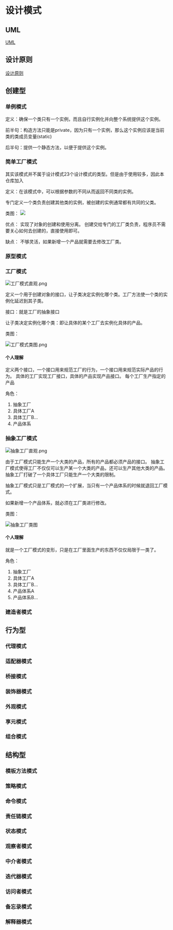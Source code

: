 # 设计模式
## UML
[UML](https://github.com/baijiangLai/DesignPattern/tree/master/UML)
## 设计原则
[设计原则](https://github.com/baijiangLai/DesignPattern/tree/master/principle)
## 创建型
### 单例模式
定义：确保一个类只有一个实例，而且自行实例化并向整个系统提供这个实例。

前半句：构造方法只能是private，因为只有一个实例，那么这个实例应该是当前类的类成员变量(static)

后半句：提供一个静态方法，以便于提供这个实例。
### 简单工厂模式
其实该模式并不属于设计模式23个设计模式的类型。但是由于使用较多，因此本仓库加入

定义：在该模式中，可以根据参数的不同从而返回不同类的实例。

专门定义一个类负责创建其他类的实例，被创建的实例通常都有共同的父类。

类图：
![](https://raw.githubusercontent.com/baijiangLai/DesignPattern/master/images/behavioralType/%E7%AE%80%E5%8D%95%E5%B7%A5%E5%8E%82.png)

优点：
实现了对象的创建和使用分离。
创建交给专门的工厂类负责，程序员不需要关心如何去创建的，直接使用即可。

缺点：
不够灵活，如果新增一个产品就需要去修改工厂类。

### 原型模式
### 工厂模式
![工厂模式直观.png](https://raw.githubusercontent.com/baijiangLai/DesignPattern/master/images/behavioralType/%E5%B7%A5%E5%8E%82%E6%A8%A1%E5%BC%8F%E7%9B%B4%E8%A7%82.png)

定义一个用于创建对象的接口，让子类决定实例化哪个类。工厂方法使一个类的实例化延迟到其子类。

接口：就是工厂的抽象接口

让子类决定实例化哪个类：即让具体的某个工厂去实例化具体的产品。 

类图：

![工厂模式类图.png](https://raw.githubusercontent.com/baijiangLai/DesignPattern/master/images/behavioralType/%E5%B7%A5%E5%8E%82%E6%A8%A1%E5%BC%8F%E7%B1%BB%E5%9B%BE.png)

#### 个人理解
定义两个接口，一个接口用来规范工厂的行为，一个接口用来规范实际产品的行为。
具体的工厂实现工厂接口，具体的产品实现产品接口。
每个工厂生产指定的产品

角色：
1. 抽象工厂
2. 具体工厂A
3. 具体工厂B...
4. 产品体系

### 抽象工厂模式
![抽象工厂直观.png](https://raw.githubusercontent.com/baijiangLai/DesignPattern/master/images/behavioralType/%E6%8A%BD%E8%B1%A1%E5%B7%A5%E5%8E%82%E7%9B%B4%E8%A7%82.png)

由于工厂模式只能生产一个大类的产品，所有的产品都必须产品的接口。
抽象工厂模式使得工厂不仅仅可以生产某一个大类的产品，还可以生产其他大类的产品。
抽象工厂打破了一个具体工厂只能生产一个大类的限制。


抽象工厂模式只是工厂模式的一个扩展，当只有一个产品体系的时候就退回工厂模式。

如果新增一个产品体系，就必须在工厂类进行修改。

类图：

![抽象工厂类图](https://raw.githubusercontent.com/baijiangLai/DesignPattern/master/images/behavioralType/%E6%8A%BD%E8%B1%A1%E5%B7%A5%E5%8E%82%E7%B1%BB%E5%9B%BE.png)

#### 个人理解
就是一个工厂模式的变形，只是在工厂里面生产的东西不仅仅局限于一类了。

角色：
1. 抽象工厂
2. 具体工厂A
3. 具体工厂B...
3. 产品体系A
4. 产品体系B...

### 建造者模式


## 行为型
### 代理模式
### 适配器模式
### 桥接模式
### 装饰器模式
### 外观模式
### 享元模式
### 组合模式

## 结构型
### 模板方法模式
### 策略模式
### 命令模式
### 责任链模式
### 状态模式
### 观察者模式
### 中介者模式
### 迭代器模式
### 访问者模式
### 备忘录模式
### 解释器模式